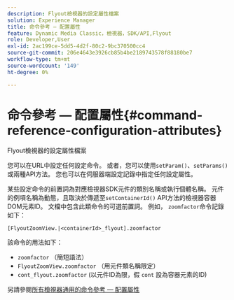```yaml
---
description: Flyout檢視器的設定屬性檔案
solution: Experience Manager
title: 命令參考 — 配置屬性
feature: Dynamic Media Classic，檢視器，SDK/API,Flyout
role: Developer,User
exl-id: 2ac199ce-5dd5-4d2f-80c2-9bc370500cc4
source-git-commit: 206e4643e3926cb85b4be2189743578f88180be7
workflow-type: tm+mt
source-wordcount: '149'
ht-degree: 0%

---
```


# 命令參考 — 配置屬性{#command-reference-configuration-attributes}

Flyout檢視器的設定屬性檔案

您可以在URL中設定任何設定命令。 或者，您可以使用`setParam()`、`setParams()`或兩種API方法。 您也可以在伺服器端設定記錄中指定任何設定屬性。

某些設定命令的前置詞為對應檢視器SDK元件的類別名稱或執行個體名稱。 元件的例項名稱為動態，且取決於傳遞至`setContainerId()` API方法的檢視器容器DOM元素ID。 文檔中包含此類命令的可選前置詞。 例如， `zoomfactor`命令記錄如下：

`[FlyoutZoomView.|<containerId>_flyout].zoomfactor`

該命令的用法如下：

* `zoomfactor` （簡短語法）
* `FlyoutZoomView.zoomfactor` （用元件類名稱限定）
* `cont_flyout.zoomfactor` (以元件ID為限，假 `cont` 設為容器元素的ID)

另請參閱[所有檢視器通用的命令參考 — 配置屬性](../../../r-html5-viewer-20-cmdref-configattrib/r-html5-viewer-20-cmdref-configattrib.md#concept-850e0f2c49b949deb7cfbfd330d329bd)
